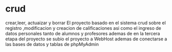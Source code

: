 # crud
crear,leer, actuaizar y borrar
El proyecto basado en el sistema crud sobre el registro ,modificacion y creacion de calificaciones asi como el ingreso de datos personales tanto de alumnos y profesores ademas de en la tercera etapa del proyecto se subio el proyecto a WebHost ademas de conectarse a las bases de datos y tablas de phpMyAdmin
